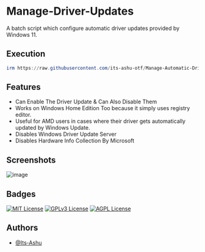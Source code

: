 
# Manage-Driver-Updates

A batch script which configure automatic driver updates provided by Windows 11.

## Execution 

```powershell
irm https://raw.githubusercontent.com/its-ashu-otf/Manage-Automatic-Driver-Updates/main/run.ps1 | iex
```
## Features
- Can Enable The Driver Update & Can Also Disable Them
- Works on Windows Home Edition Too because it simply uses registry editor.
- Useful for AMD users in cases where their driver gets automatically updated by Windows Update.
- Disables Windows Driver Update Server
- Disables Hardware Info Collection By Microsoft

## Screenshots

![image](https://github.com/Its-Ashu/Manage-Driver-Updates-/assets/85825366/3723c88b-5e9d-4594-8664-2ef3e610ac66)


## Badges

[![MIT License](https://img.shields.io/badge/License-MIT-green.svg)](https://choosealicense.com/licenses/mit/)
[![GPLv3 License](https://img.shields.io/badge/License-GPL%20v3-yellow.svg)](https://opensource.org/licenses/)
[![AGPL License](https://img.shields.io/badge/license-AGPL-blue.svg)](http://www.gnu.org/licenses/agpl-3.0)


## Authors

- [@Its-Ashu](https://github.com/Its-Ashu)


